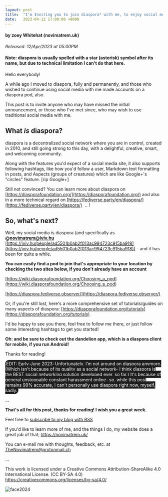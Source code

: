 ```yaml
---
layout: post
title:  "I'm Inviting you to join diaspora* with me, to enjoy social media once again"
date:   2023-04-12 17:00:00 +0000
---
```

#### by zoey Whitehat (novimatrem.uk)
*Released: 12/Apr/2023 at 05:00PM*

#### Note: diaspora is usually spelled with a star (asterisk) symbol after its name, but due to technical limitation I can't do that here.

Hello everybody!

A while ago I moved to diaspora, fully and permanently, and those who wished to continue using social media with me made accounts on a diaspora pod, also.

This post is to invite anyone who may have missed the initial announcement, or those who I've met since, who may wish to use traditional social media with me.
<br>
## What *is* diaspora?
diaspora is a decentralized social network where you are in control, created in 2010, and still going strong to this day, with a delightful, creative, smart, and welcoming community.

Along with the features you'd expect of a social media site, it also supports following hashtags, like how you'd follow a user, Markdown text formatting in posts, and Aspects (groups of creatures) which are like Google+'s "circles" feature. [rip Google+]

Still not convinced? You can learn more about diaspora on [https://diasporafoundation.org/](https://diasporafoundation.org/) and also in a more technical regard on [https://fediverse.party/en/diaspora/](https://fediverse.party/en/diaspora/) &thinsp;&thinsp;..&nbsp;! 
&thinsp;
<br>

## So, what's next?

Well, my social media is diaspora (and specifically as **@novimatrem@iviv.hu** [https://iviv.hu/people/ad5501b0ab2f013ac994723c915ba918](https://iviv.hu/people/ad5501b0ab2f013ac994723c915ba918)) - and it has been for quite a while.
&nbsp;
<br>

**You can easily find a pod to join that's appropriate to your location by checking the two sites below, if you don't already have an account**

[https://wiki.diasporafoundation.org/Choosing_a_pod](https://wiki.diasporafoundation.org/Choosing_a_pod)

[https://diaspora.fediverse.observer/](https://diaspora.fediverse.observer/)

Or, if you're still lost, here's a more comprehensive set of tutorials/guides on many aspects of diaspora: [https://diasporafoundation.org/tutorials](https://diasporafoundation.org/tutorials)
<br>

I'd be happy to see you there, feel free to follow me there, or just follow some interesting hashtags to get you started!

**Oh: and be sure to check out the dandelion app, which is a diaspora client for mobile, if you run Android!**
<br>

Thanks for reading!

<span style="background-color:#1e1e1e; color:white; padding:3px; border-radius: 32px; font-weight:400; text-rendering: optimizeLegibility;">
EDIT: Early-June 2023: Unfortunately, I’m not around on diaspora anymore. (Which isn't because of its quality as a social network- I think diaspora is the BEST social networking solution developed ever, so far.) It's because of general unstoppable constant harassment online- so, while this post remains 99% accurate, I can't personally use diaspora right now, myself, sadly.
</span>

...

**That's all for this post, thanks for reading! I wish you a great week.**

Feel free to <a href="https://novimatrem.gitlab.io/blog/feed.xml" target="_blank">subscribe to my blog with RSS</a>

If you'd like to learn more of me, and the things I do, my website does a great job of that; <a href="https://novimatrem.uk/" target="_blank">https://novimatrem.uk/</a>

You can e-mail me with thoughts, feedback, etc. at [TheNovimatrem@protonmail.ch](mailto:TheNovimatrem@protonmail.ch)

...

This work is licensed under a Creative Commons Attribution-ShareAlike 4.0 International License. (CC BY-SA 4.0)
<a href="https://creativecommons.org/licenses/by-sa/4.0/" target="_blank">https://creativecommons.org/licenses/by-sa/4.0/</a>

![face2024](https://gitlab.com/Novimatrem/blog/-/raw/master/face2024.png)
